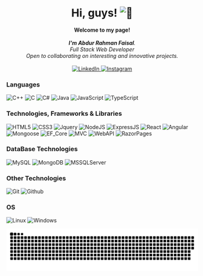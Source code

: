 <h1 align="center">Hi, guys! <img src="https://github.com/ar-faisal/ar-faisal/assets/90391256/d3a9385e-b9fc-4b36-bb26-a92ad768a716" width="28px" alt="👋"></h1>

<p align="center">
    <b>Welcome to my page!</b><br><br>
    <i>
        <strong>I'm Abdur Rahman Faisal</strong>.<br>
        Full Stack Web Developer<br>
        Open to collaborating on interesting and innovative projects.<br>
    </i><br>
    <a href="https://in.linkedin.com/in/ar-faisal">
        <img src="https://img.shields.io/badge/LinkedIn-0077B5?style=for-the-badge&logo=linkedin&logoColor=white" alt="LinkedIn">
    </a>
    <a href="https://www.instagram.com/abdurrahmanfaisall">
        <img src="https://img.shields.io/badge/Instagram-E4405F?style=for-the-badge&logo=instagram&logoColor=white" alt="Instagram">
    </a>
   
</p>

### Languages
![C++](https://img.shields.io/badge/c++-black?style=for-the-badge&logo=cplusplus)
![C](https://img.shields.io/badge/c-black?style=for-the-badge&logo=cplusplus)
![C#](https://img.shields.io/badge/c%23-black?style=for-the-badge&logo=csharp)
![Java](https://img.shields.io/badge/java-black?style=for-the-badge&logo=openjdk)
![JavaScript](https://img.shields.io/badge/javascript-black?style=for-the-badge&logo=javascript)
![TypeScript](https://img.shields.io/badge/typescript-black?style=for-the-badge&logo=typescript)

### Technologies, Frameworks & Libraries
![HTML5](https://img.shields.io/badge/html5-black?style=for-the-badge&logo=html5)
![CSS3](https://img.shields.io/badge/css3-black?style=for-the-badge&logo=css3)
![Jquery](https://img.shields.io/badge/jquery-black?style=for-the-badge&logo=jquery)
![NodeJS](https://img.shields.io/badge/nodeJS-black?style=for-the-badge&logo=nodedotjs)
![ExpressJS](https://img.shields.io/badge/expressJS-black?style=for-the-badge&logo=nodedotjs)
![React](https://img.shields.io/badge/react-black?style=for-the-badge&logo=react)
![Angular](https://img.shields.io/badge/angular-black?style=for-the-badge&logo=angularjs)
![Mongoose](https://img.shields.io/badge/mongoose-black?style=for-the-badge&logo=mongodb)
![EF_Core](https://img.shields.io/badge/EF_Core-black?style=for-the-badge&logo=microsoftsqlserver)
![MVC](https://img.shields.io/badge/ASP.Net_Core_MVC-black?style=for-the-badge&logo=dotnet)
![WebAPI](https://img.shields.io/badge/ASP.Net_Core_WebAPI-black?style=for-the-badge&logo=dotnet)
![RazorPages](https://img.shields.io/badge/ASP.Net_Core_Razor_Pages-black?style=for-the-badge&logo=dotnet)

### DataBase Technologies
![MySQL](https://img.shields.io/badge/Mysql-black?style=for-the-badge&logo=mysql)
![MongoDB](https://img.shields.io/badge/MondoDB-black?style=for-the-badge&logo=mongodb)
![MSSQLServer](https://img.shields.io/badge/MS_MQL_Server-black?style=for-the-badge&logo=microsoftsqlserver)

### Other Technologies
![Git](https://img.shields.io/badge/Git-black?style=for-the-badge&logo=git)
![Github](https://img.shields.io/badge/Github-black?style=for-the-badge&logo=github)

### OS
![Linux](https://img.shields.io/badge/linux-black?style=for-the-badge&logo=Linux)
![Windows](https://img.shields.io/badge/Windows-black?style=for-the-badge&logo=Windows)


![snake](dist/github-snake.svg)

